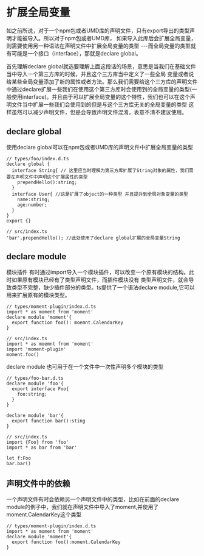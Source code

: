 # 扩展全局变量

如之前所说，对于一个npm包或者UMD库的声明文件，只有export导出的类型声明才能被导入。所以对于npm包或者UMD库，
如果导入此库后会扩展全局变量，则需要使用另一种语法在声明文件中扩展全局变量的类型 ---而全局变量的类型就有可能是一个接口（interface），那就是declare global。

首先理解declare global就选要理解上面这段话的场景，意思是当我们在基础文件当中导入一个第三方库的时候，并且这个三方库当中定义了一些全局
变量或者说给某些全局变量添加了新的属性或者方法。那么我们需要给这个三方库的声明文件中通过declare扩展一些我们在使用这个第三方库时会使用到的全局变量的类型(一般使用interface)。并且由于可以扩展全局变量的这个特性，我们也可以在这个声明文件当中扩展一些我们会使用到的但是与这个三方库无关的全局变量的类型
这样虽然可以减少声明文件，但是会导致声明文件混淆，表意不清不建议使用。

## declare global

使用declare global可以在npm包或者UMD库的声明文件中扩展全局变量的类型
```
// types/foo/index.d.ts
declare global {
  interface String{ // 这里应当时理解为第三方库扩展了String对象的属性，我们需要在声明文件中声明这个扩展属性的类型
    prependHello():string;
  }
  interface User{ //这是扩展了object的一种类型 并且提升到全局对象变量的类型 
    name:string;
    age:number;
  }
}
export {}

// src/index.ts
'bar'.prependHello(); //此处使用了declare global扩展的全局变量String
```

## declare module

模块插件 有时通过import导入一个模块插件，可以改变一个原有模块的结构。此时如果原有模块已经有了类型声明文件，而插件模块没有
类型声明文件，就会导致类型不完整，缺少插件部分的类型。ts提供了一个语法declare module,它可以用来扩展原有的模块类型。

```
// types/moment-plugin/index.d.ts
import * as moment from 'moment'
declare module 'moment'{
  export function foo(): moemnt.CalendarKey
}

// src/index.ts
import * as moemnt from 'moment'
import 'moment-plugin'
moment.foo()
```

declare module 也可用于在一个文件中一次性声明多个模块的类型
```
// types/foo-bar.d.ts
declare module 'foo'{
  export interface Foo{
    foo:string;
  }
}

declare module 'bar'{
  export function bar():sting
}

// src/index.ts
import {Foo} from 'foo'
import * as bar from 'bar'

let f:Foo
bar.bar()
```

## 声明文件中的依赖

一个声明文件有时会依赖另一个声明文件中的类型，比如在前面的declare module的例子中，我们就在声明文件中导入了moment,并使用了moment.CalendarKey这个类型
```
// types/moment-plugin/index.d.ts
import * as moment from 'moment'
declare module 'moment'{
  export function foo():moment.CalendarKey
}
```